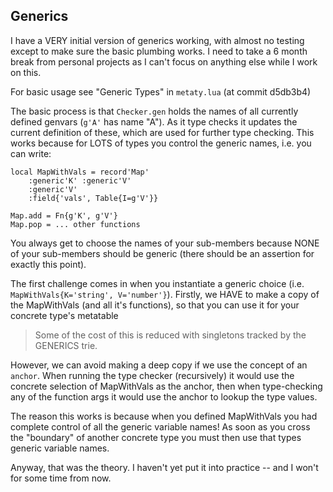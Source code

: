 ## Generics

I have a VERY initial version of generics working, with almost no testing except
to make sure the basic plumbing works. I need to take a 6 month break from
personal projects as I can't focus on anything else while I work on this.

For basic usage see "Generic Types" in `metaty.lua` (at commit d5db3b4)

The basic process is that `Checker.gen` holds the names of all currently defined
genvars (`g'A'` has name "A"). As it type checks it updates the current
definition of these, which are used for further type checking. This works
because for LOTS of types you control the generic names, i.e. you can write:

```
local MapWithVals = record'Map'
    :generic'K' :generic'V'
    :generic'V'
    :field{'vals', Table{I=g'V'}}

Map.add = Fn{g'K', g'V'}
Map.pop = ... other functions
```

You always get to choose the names of your sub-members because NONE of your
sub-members should be generic (there should be an assertion for exactly this
point).

The first challenge comes in when you instantiate a generic choice (i.e.
`MapWithVals{K='string', V='number'}`).  Firstly, we HAVE to make a copy of the
MapWithVals (and all it's functions), so that you can use it for your concrete
type's metatable

> Some of the cost of this is reduced with singletons tracked by the GENERICS
> trie.

However, we can avoid making a deep copy if we use the concept of an `anchor`.
When running the type checker (recursively) it would use the concrete selection
of MapWithVals as the anchor, then when type-checking any of the function args
it would use the anchor to lookup the type values.

The reason this works is because when you defined MapWithVals you had complete
control of all the generic variable names! As soon as you cross the "boundary"
of another concrete type you must then use that types generic variable names.

Anyway, that was the theory. I haven't yet put it into practice -- and I won't
for some time from now.

